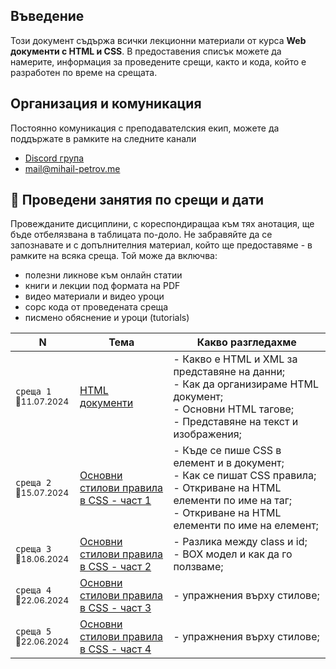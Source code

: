 ## Въведение
Този документ съдържа всички лекционни материали от курса **Web документи с HTML и CSS**. В предоставения списък можете да намерите, информация за проведените срещи, както и кода, който е разработен по време на срещата.


## Организация и комуникация
Постоянно комуникация с преподавателския екип, можете да поддържате в рамките на следните канали
- [Discord група](https://discord.gg/SUV5njSuGn)
- mail@mihail-petrov.me

## 📅 Проведени занятия по срещи и дати

Провежданите дисциплини, с кореспондиращаа към тях анотация, ще бъде отбелязвана в таблицата по-доло. Не забравяйте да се запознавате и с допълнителния материал, който ще предоставяме - в рамките на всяка среща. Той може да включва:
- полезни ликнове към онлайн статии
- книги и лекции под формата на PDF
- видео материали и видео уроци
- сорс кода от проведената среща 
- писмено обяснение и уроци (tutorials)

<table>
    <thead>
        <tr>
            <th width="120">N</th>
            <th width="280px">Тема</th>
            <th width="610px">Какво разгледахме</th>
        </tr>
    </thead>
    <tbody>
        <tr>
            <td>
                <code>среща 1</code><br>
                <sub>📅11.07.2024</sub>
            </td>
            <td>
                <a href="./@meets/meet-01/README.md">
                    HTML документи
                </a>
            </td>
            <td>
            - Какво е HTML и XML за представяне на данни; <br>
            - Как да организираме HTML документ; <br>
            - Основни HTML тагове; <br>
            - Представяне на текст и изображения; <br>
            </td>
        </tr>
        <tr>
            <td>
                <code>среща 2</code>
                <br>
                <sub>📅15.07.2024</sub>
            </td>
            <td>
                <a href="./@meets/meet-02/README.md">
                    Основни стилови правила в CSS - част 1
                </a>            
            </td>
            <td>
            - Къде се пише CSS в елемент и в документ; <br>
            - Как се пишат CSS правила; <br>
            - Откриване на HTML елементи по име на таг; <br>
            - Откриване на HTML елементи по име на елемент; <br>
            </td>
        </tr>
        <tr>
            <td>
                <code>среща 3</code>
                <br>
                <sub>📅18.06.2024</sub>
            </td>
            <td>
                <a href="./@meets/meet-03/README.md">
                    Основни стилови правила в CSS - част 2
                </a>            
            </td>
            <td>
            - Разлика между class и id; <br>
            - BOX модел и как да го ползваме; <br>
            </td>
        </tr>
        <tr>
            <td>
                <code>среща 4</code>
                <br>
                <sub>📅22.06.2024</sub>
            </td>
            <td>
                <a href="./@meets/meet-04/README.md">
                    Основни стилови правила в CSS - част 3
                </a>            
            </td>
            <td>
            - упражнения върху стилове; <br>
            </td>
        </tr>
        <tr>
            <td>
                <code>среща 5</code>
                <br>
                <sub>📅22.06.2024</sub>
            </td>
            <td>
                <a href="./@meets/meet-05/README.md">
                    Основни стилови правила в CSS - част 4
                </a>            
            </td>
            <td>
            - упражнения върху стилове; <br>
            </td>
        </tr>
    <tbody>
</table>
